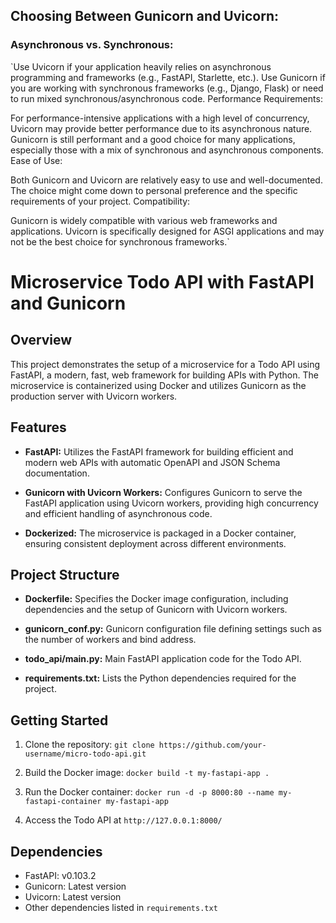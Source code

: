 ## Choosing Between Gunicorn and Uvicorn:

### Asynchronous vs. Synchronous:

`Use Uvicorn if your application heavily relies on asynchronous programming and frameworks (e.g., FastAPI, Starlette, etc.).
Use Gunicorn if you are working with synchronous frameworks (e.g., Django, Flask) or need to run mixed synchronous/asynchronous code.
Performance Requirements:

For performance-intensive applications with a high level of concurrency, Uvicorn may provide better performance due to its asynchronous nature.
Gunicorn is still performant and a good choice for many applications, especially those with a mix of synchronous and asynchronous components.
Ease of Use:

Both Gunicorn and Uvicorn are relatively easy to use and well-documented. The choice might come down to personal preference and the specific requirements of your project.
Compatibility:

Gunicorn is widely compatible with various web frameworks and applications.
Uvicorn is specifically designed for ASGI applications and may not be the best choice for synchronous frameworks.`


# Microservice Todo API with FastAPI and Gunicorn

## Overview

This project demonstrates the setup of a microservice for a Todo API using FastAPI, a modern, fast, web framework for building APIs with Python. The microservice is containerized using Docker and utilizes Gunicorn as the production server with Uvicorn workers.

## Features

- **FastAPI:** Utilizes the FastAPI framework for building efficient and modern web APIs with automatic OpenAPI and JSON Schema documentation.

- **Gunicorn with Uvicorn Workers:** Configures Gunicorn to serve the FastAPI application using Uvicorn workers, providing high concurrency and efficient handling of asynchronous code.

- **Dockerized:** The microservice is packaged in a Docker container, ensuring consistent deployment across different environments.

## Project Structure

- **Dockerfile:** Specifies the Docker image configuration, including dependencies and the setup of Gunicorn with Uvicorn workers.

- **gunicorn_conf.py:** Gunicorn configuration file defining settings such as the number of workers and bind address.

- **todo_api/main.py:** Main FastAPI application code for the Todo API.

- **requirements.txt:** Lists the Python dependencies required for the project.

## Getting Started

1. Clone the repository: `git clone https://github.com/your-username/micro-todo-api.git`

2. Build the Docker image: `docker build -t my-fastapi-app .`

3. Run the Docker container: `docker run -d -p 8000:80 --name my-fastapi-container my-fastapi-app`

4. Access the Todo API at `http://127.0.0.1:8000/`

## Dependencies

- FastAPI: v0.103.2
- Gunicorn: Latest version
- Uvicorn: Latest version
- Other dependencies listed in `requirements.txt`


